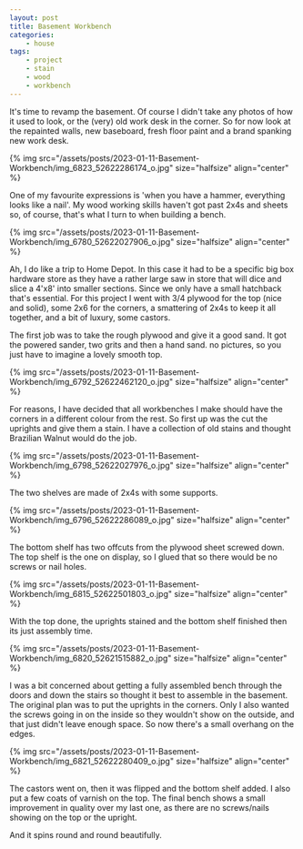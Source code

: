 ```yaml
---
layout: post
title: Basement Workbench
categories:
    - house
tags:
    - project
    - stain
    - wood
    - workbench
---
```



It's time to revamp the basement.  Of course I didn't take any photos of how it used to look, or the (very) old work desk in the corner. So for now look at the repainted walls, new baseboard, fresh floor paint and a brand spanking new work desk.




{% img src="/assets/posts/2023-01-11-Basement-Workbench/img_6823_52622286174_o.jpg"  size="halfsize"  align="center" %}


One of my favourite expressions is 'when you have a hammer, everything looks like a nail'.  My wood working skills haven't got past 2x4s and sheets so, of course, that's what I turn to when building a bench.




{% img src="/assets/posts/2023-01-11-Basement-Workbench/img_6780_52622027906_o.jpg"  size="halfsize"  align="center" %}


Ah, I do like a trip to Home Depot.  In this case it had to be a specific big box hardware store as they have a rather large saw in store that will dice and slice a 4'x8' into smaller sections.  Since we only have a small hatchback that's essential.  For this project I went with 3/4 plywood for the top (nice and solid), some 2x6 for the corners, a smattering of 2x4s to keep it all together, and a bit of luxury, some castors.




The first job was to take the rough plywood and give it a good sand.  It got the powered sander, two grits and then a hand sand. no pictures, so you just have to imagine a lovely smooth top.




{% img src="/assets/posts/2023-01-11-Basement-Workbench/img_6792_52622462120_o.jpg"  size="halfsize"  align="center" %}


For reasons, I have decided that all workbenches I make should have the corners in a different colour from the rest.  So first up was the cut the uprights and give them a stain.  I have a collection of old stains and thought Brazilian Walnut would do the job.




{% img src="/assets/posts/2023-01-11-Basement-Workbench/img_6798_52622027976_o.jpg"  size="halfsize"  align="center" %}


The two shelves are made of 2x4s with some supports.




{% img src="/assets/posts/2023-01-11-Basement-Workbench/img_6796_52622286089_o.jpg"  size="halfsize"  align="center" %}


The bottom shelf has two offcuts from the plywood sheet screwed down.  The top shelf is the one on display, so I glued that so there would be no screws or nail holes.




{% img src="/assets/posts/2023-01-11-Basement-Workbench/img_6815_52622501803_o.jpg"  size="halfsize"  align="center" %}


With the top done, the uprights stained and the bottom shelf finished then its just assembly time.




{% img src="/assets/posts/2023-01-11-Basement-Workbench/img_6820_52621515882_o.jpg"  size="halfsize"  align="center" %}


I was a bit concerned about getting a fully assembled bench through the doors and down the stairs so thought it best to assemble in the basement. The original plan was to put the uprights in the corners. Only I also wanted the screws going in on the inside so they wouldn't show on the outside, and that just didn't leave enough space.  So now there's a small overhang on the edges.




{% img src="/assets/posts/2023-01-11-Basement-Workbench/img_6821_52622280409_o.jpg"  size="halfsize"  align="center" %}







The castors went on, then it was flipped and the bottom shelf added. I also put a few coats of varnish on the top.  The final bench shows a small improvement in quality over my last one, as there are no screws/nails showing on the top or the upright. 




And it spins round and round beautifully.


